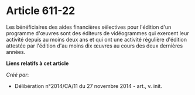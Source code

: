 # Article 611-22

Les bénéficiaires des aides financières sélectives pour l'édition d'un programme d'œuvres sont des éditeurs de vidéogrammes
qui exercent leur activité depuis au moins deux ans et qui ont une activité régulière d'édition attestée par l'édition d'au
moins dix œuvres au cours des deux dernières années.

**Liens relatifs à cet article**

_Créé par_:

  - Délibération n°2014/CA/11 du 27 novembre 2014 - art., v. init.
